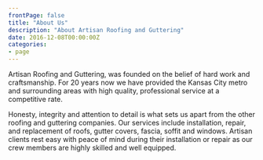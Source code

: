 ```yaml
---
frontPage: false
title: "About Us"
description: "About Artisan Roofing and Guttering"
date: 2016-12-08T00:00:00Z
categories:
- page
---
```


Artisan Roofing and Guttering, was founded on the belief of hard work and craftsmanship. For 20 years now we have provided the Kansas City metro and surrounding areas with high quality, professional service at a competitive rate.

Honesty, integrity and attention to detail is what sets us apart from the other roofing and guttering companies. Our services include installation, repair, and replacement of roofs, gutter covers, fascia, soffit and windows. Artisan clients rest easy with peace of mind during their installation or repair as our crew members are highly skilled and well equipped.
